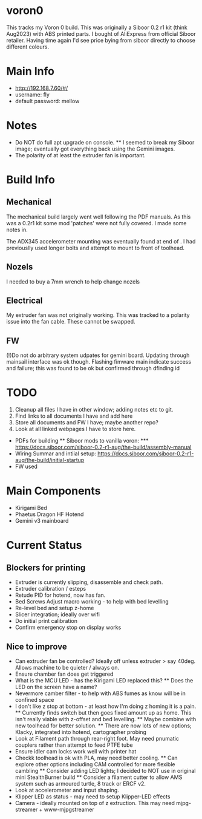 # voron0
This tracks my Voron 0 build.
This was originally a Siboor 0.2 r1 kit (think Aug2023) with ABS printed parts. I bought of AliExpress from official Siboor retailer.
Having time again I'd see price bying from siboor directly to choose different colours.

# Main Info
* http://192.168.7.60/#/
* username: fly
* default password: mellow

# Notes
* Do NOT do full apt upgrade on console.
** I seemed to break my Siboor image; eventually got everything back using the Gemini images.
* The polarity of at least the extruder fan is important.

# Build Info
## Mechanical
The mechanical build largely went well following the PDF manuals.
As this was a 0.2r1 kit some mod 'patches' were not fully covered. I made some notes in.

The ADX345 accelerometer mounting was eventually found at end of <TODO>.
I had previouslly used longer bolts and attempt to mount to front of toolhead.

## Nozels
I needed to buy a 7mm wrench to help change nozels

## Electrical
My extruder fan was not originally working. This was tracked to a polarity issue into the fan cable. These cannot be swapped.

## FW
(!)Do not do arbitrary system udpates for gemini board. Updating through mainsail interface was ok though.
Flashing fimware main indicate success and failure; this was found to be ok but confirmed through dfinding id



# TODO
1. Cleanup all files I have in other window; adding notes etc to git.
2. Find links to all documents I have and add here
3. Store all documents and FW I have; maybe another repo?
4. Look at all linked webpages I have to store here.

* PDFs for building
** Siboor mods to vanilla voron:
*** https://docs.siboor.com/siboor-0.2-r1-aug/the-build/assembly-manual
* Wiring Summar and intiial setup: https://docs.siboor.com/siboor-0.2-r1-aug/the-build/initial-startup
* FW used

# Main Components
* Kirigami Bed
* Phaetus Dragon HF Hotend
* Gemini v3 mainboard

# Current Status
## Blockers for printing
* Extruder is currently slipping, disassemble and check path.
* Extruder calibration / esteps
* Retude PID for hotend, now has fan.
* Bed Screws Adjust macro working - to help with bed levelling
* Re-level bed and setup z-home
* Slicer integration; ideally over wifi
* Do initial print calibration
* Confirm emergency stop on display works


## Nice to improve
* Can extruder fan be controlled? Ideally off unless extruder > say 40deg. Allows machine to be quieter / always on.
* Ensure chamber fan does get triggered
* What is the MCU LED - has the Kirigami LED replaced this?
** Does the LED on the screen have a name?
* Nevermore camber filter - to help with ABS fumes as know will be in confined space
* I don't like z stop at bottom - at least how I'm doing z homing it is a pain.
** Currently finds switch but then goes fixed amount up as home. This isn't really viable with z-offset and bed levelling.
** Maybe combine with new toolhead for better solution.
** There are now lots of new options; Klacky, integrated into hotend, cartographer probing
* Look at Filament path through rear-right foot. May need pnumatic couplers rather than attempt to feed PTFE tube
* Ensure idler cam locks work well with printer hat
* Checkk toolhead is ok with PLA, may need better cooling.
** Can explore other options including CAM controlled for more flexible cambling
** Consider adding LED lights; I decided to NOT use in original mini StealthBurner build
** Consider a filament cutter to allow AMS system such as armoured turtle, 8 track or ERCF v2.
* Look at accelerometer and input shaping.
* Klipper LED as status - may need to setup Klipper-LED effects
* Camera - ideally mounted on top of z extruction. This may need mjpg-streamer + www-mjpgstreamer